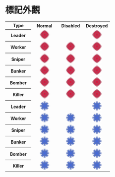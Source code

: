 # 標記外觀

<table width="100%">
  <tr>
    <th align="center" width="25%">
      Type
    </th>
    <th align="center" width="25%">
      Normal
    </th>
    <th align="center" width="25%">
      Disabled
    </th>
    <th align="center" width="25%">
      Destroyed
    </th>
  </tr>
  <tr>
    <th>Leader</th>
    <td align="center">
      <img src="../assets/svg/role-marks/player-1.svg#source" width="30" height="30" alt="Player 1's source mark" />
    </td>
    <td align="center"></td>
    <td align="center">
      <img src="../assets/svg/role-marks/player-1.svg#destroyed-source" width="30" height="30" alt="Player 1's destroyed source mark" />
    </td>
  </tr>
  <tr>
    <th>Worker</th>
    <td align="center">
      <img src="../assets/svg/role-marks/player-1.svg#normal" width="30" height="30" alt="Player 1's normal mark" />
    </td>
    <td align="center">
      <img src="../assets/svg/role-marks/player-1.svg#disabled" width="30" height="30" alt="Player 1's disabled normal mark" />
    </td>
    <td align="center">
      <img src="../assets/svg/role-marks/player-1.svg#destroyed" width="30" height="30" alt="Player 1's destroyed normal mark" />
    </td>
  </tr>
  <tr>
    <th>Sniper</th>
    <td align="center">
      <img src="../assets/svg/role-marks/player-1.svg#sniper" width="30" height="30" alt="Player 1's sniper mark" />
    </td>
    <td align="center">
      <img src="../assets/svg/role-marks/player-1.svg#disabled-sniper" width="30" height="30" alt="Player 1's disabled sniper mark" />
    </td>
    <td align="center">
      <img src="../assets/svg/role-marks/player-1.svg#destroyed-sniper" width="30" height="30" alt="Player 1's destroyed sniper mark" />
    </td>
  </tr>
  <tr>
    <th>Bunker</th>
    <td align="center">
      <img src="../assets/svg/role-marks/player-1.svg#bunker" width="30" height="30" alt="Player 1's bunker mark" />
    </td>
    <td align="center">
      <img src="../assets/svg/role-marks/player-1.svg#disabled-bunker" width="30" height="30" alt="Player 1's disabled bunker mark" />
    </td>
    <td align="center">
      <img src="../assets/svg/role-marks/player-1.svg#destroyed-bunker" width="30" height="30" alt="Player 1's destroyed bunker mark" />
    </td>
  </tr>
  <tr>
    <th>Bomber</th>
    <td align="center">
      <img src="../assets/svg/role-marks/player-1.svg#bomber" width="30" height="30" alt="Player 1's bomber mark" />
    </td>
    <td align="center">
      <img src="../assets/svg/role-marks/player-1.svg#disabled-bomber" width="30" height="30" alt="Player 1's disabled bomber mark" />
    </td>
    <td align="center">
      <img src="../assets/svg/role-marks/player-1.svg#destroyed-bomber" width="30" height="30" alt="Player 1's destroyed bomber mark" />
    </td>
  </tr>
  <tr>
    <th>Killer</th>
    <td align="center">
      <img src="../assets/svg/role-marks/player-1.svg#killer" width="30" height="30" alt="Player 1's killer mark" />
    </td>
    <td align="center">
      <img src="../assets/svg/role-marks/player-1.svg#disabled-killer" width="30" height="30" alt="Player 1's disabled killer mark" />
    </td>
    <td align="center">
      <img src="../assets/svg/role-marks/player-1.svg#destroyed-killer" width="30" height="30" alt="Player 1's destroyed killer mark" />
    </td>
  </tr>
  <tr>
    <th>Leader</th>
    <td align="center">
      <img src="../assets/svg/role-marks/player-2.svg#source" width="30" height="30" alt="Player 2's source mark" />
    </td>
    <td align="center"></td>
    <td align="center">
      <img src="../assets/svg/role-marks/player-2.svg#destroyed-source" width="30" height="30" alt="Player 2's destroyed source mark" />
    </td>
  </tr>
  <tr>
    <th>Worker</th>
    <td align="center">
      <img src="../assets/svg/role-marks/player-2.svg#normal" width="30" height="30" alt="Player 2's normal mark" />
    </td>
    <td align="center">
      <img src="../assets/svg/role-marks/player-2.svg#disabled" width="30" height="30" alt="Player 2's disabled normal mark" />
    </td>
    <td align="center">
      <img src="../assets/svg/role-marks/player-2.svg#destroyed" width="30" height="30" alt="Player 2's destroyed normal mark" />
    </td>
  </tr>
  <tr>
    <th>Sniper</th>
    <td align="center">
      <img src="../assets/svg/role-marks/player-2.svg#sniper" width="30" height="30" alt="Player 2's sniper mark" />
    </td>
    <td align="center">
      <img src="../assets/svg/role-marks/player-2.svg#disabled-sniper" width="30" height="30" alt="Player 2's disabled sniper mark" />
    </td>
    <td align="center">
      <img src="../assets/svg/role-marks/player-2.svg#destroyed-sniper" width="30" height="30" alt="Player 2's destroyed sniper mark" />
    </td>
  </tr>
  <tr>
    <th>Bunker</th>
    <td align="center">
      <img src="../assets/svg/role-marks/player-2.svg#bunker" width="30" height="30" alt="Player 2's bunker mark" />
    </td>
    <td align="center">
      <img src="../assets/svg/role-marks/player-2.svg#disabled-bunker" width="30" height="30" alt="Player 2's disabled bunker mark" />
    </td>
    <td align="center">
      <img src="../assets/svg/role-marks/player-2.svg#destroyed-bunker" width="30" height="30" alt="Player 2's destroyed bunker mark" />
    </td>
  </tr>
  <tr>
    <th>Bomber</th>
    <td align="center">
      <img src="../assets/svg/role-marks/player-2.svg#bomber" width="30" height="30" alt="Player 2's bomber mark" />
    </td>
    <td align="center">
      <img src="../assets/svg/role-marks/player-2.svg#disabled-bomber" width="30" height="30" alt="Player 2's disabled bomber mark" />
    </td>
    <td align="center">
      <img src="../assets/svg/role-marks/player-2.svg#destroyed-bomber" width="30" height="30" alt="Player 2's destroyed bomber mark" />
    </td>
  </tr>
  <tr>
    <th>Killer</th>
    <td align="center">
      <img src="../assets/svg/role-marks/player-2.svg#killer" width="30" height="30" alt="Player 2's killer mark" />
    </td>
    <td align="center">
      <img src="../assets/svg/role-marks/player-2.svg#disabled-killer" width="30" height="30" alt="Player 2's disabled killer mark" />
    </td>
    <td align="center">
      <img src="../assets/svg/role-marks/player-2.svg#destroyed-killer" width="30" height="30" alt="Player 2's destroyed killer mark" />
    </td>
  </tr>
</table>
